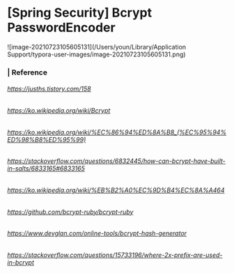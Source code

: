 # [Spring Security] Bcrypt PasswordEncoder 

![image-20210723105605131](/Users/youn/Library/Application Support/typora-user-images/image-20210723105605131.png)

### | Reference

###### https://jusths.tistory.com/158

###### https://ko.wikipedia.org/wiki/Bcrypt

###### https://ko.wikipedia.org/wiki/%EC%86%94%ED%8A%B8_(%EC%95%94%ED%98%B8%ED%95%99)

###### https://stackoverflow.com/questions/6832445/how-can-bcrypt-have-built-in-salts/6833165#6833165

###### https://ko.wikipedia.org/wiki/%EB%B2%A0%EC%9D%B4%EC%8A%A464

###### https://github.com/bcrypt-ruby/bcrypt-ruby

###### https://www.devglan.com/online-tools/bcrypt-hash-generator

###### https://stackoverflow.com/questions/15733196/where-2x-prefix-are-used-in-bcrypt


